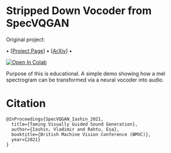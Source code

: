 # Stripped Down Vocoder from SpecVQGAN

Original project:

• [[Project Page](https://v-iashin.github.io/SpecVQGAN)]
• [[ArXiv](http://arxiv.org/abs/2110.08791)]
•

[![Open In Colab](https://colab.research.google.com/assets/colab-badge.svg)]([https://colab.research.google.com/drive/1pxTIMweAKApJZ3ZFqyBee3HtMqFpnwQ0?usp=sharing](https://github.com/artificalaudio/Neural-Vocoder/blob/main/VocoderDemo.ipynb))

Purpose of this is educational. A simple demo showing how a mel spectrogram can be transformed via a neural vocoder into audio. 

<!-- <img src="https://github.com/v-iashin/v-iashin.github.io/raw/master/images/specvqgan/specvqgan_vggsound_samples.jpg" alt="Generated Samples Using our Model" width="900"> -->

# Citation
```
@InProceedings{SpecVQGAN_Iashin_2021,
  title={Taming Visually Guided Sound Generation},
  author={Iashin, Vladimir and Rahtu, Esa},
  booktitle={British Machine Vision Conference (BMVC)},
  year={2021}
}
```
